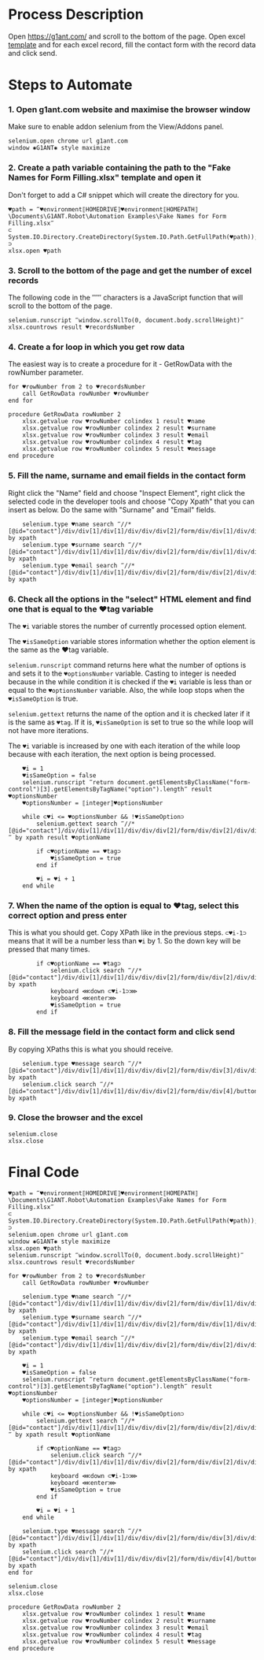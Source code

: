 # Process Description

Open https://g1ant.com/ and scroll to the bottom of the page. Open excel [template](Fake%20Names%20for%20Form%20Filling.xlsx) and for each excel record, fill the contact form with the record data and click send.

# Steps to Automate

### 1. Open g1ant.com website and maximise the browser window

Make sure to enable addon selenium from the View/Addons panel.

```G1ANT
selenium.open chrome url g1ant.com
window ✱G1ANT✱ style maximize
```

### 2. Create a path variable containing the path to the "Fake Names for Form Filling.xlsx" template and open it

Don't forget to add a C# snippet which will create the directory for you.

```G1ANT
♥path = ‴♥environment⟦HOMEDRIVE⟧♥environment⟦HOMEPATH⟧\Documents\G1ANT.Robot\Automation Examples\Fake Names for Form Filling.xlsx‴
⊂
System.IO.Directory.CreateDirectory(System.IO.Path.GetFullPath(♥path));
⊃
xlsx.open ♥path
```

### 3. Scroll to the bottom of the page and get the number of excel records

The following code in the ‴‴ characters is a JavaScript function that will scroll to the bottom of the page.

```G1ANT
selenium.runscript ‴window.scrollTo(0, document.body.scrollHeight)‴
xlsx.countrows result ♥recordsNumber
```

### 4. Create a for loop in which you get row data

The easiest way is to create a procedure for it - GetRowData with the rowNumber parameter.

```G1ANT
for ♥rowNumber from 2 to ♥recordsNumber
    call GetRowData rowNumber ♥rowNumber
end for

procedure GetRowData rowNumber 2
    xlsx.getvalue row ♥rowNumber colindex 1 result ♥name
    xlsx.getvalue row ♥rowNumber colindex 2 result ♥surname
    xlsx.getvalue row ♥rowNumber colindex 3 result ♥email
    xlsx.getvalue row ♥rowNumber colindex 4 result ♥tag
    xlsx.getvalue row ♥rowNumber colindex 5 result ♥message
end procedure
```

### 5. Fill the name, surname and email fields in the contact form

Right click the "Name" field and choose "Inspect Element", right click the selected code in the developer tools and choose "Copy Xpath" that you can insert as below. Do the same with "Surname" and "Email" fields.

```G1ANT
    selenium.type ♥name search ‴//*[@id="contact"]/div/div[1]/div[1]/div/div/div[2]/form/div/div[1]/div/div[1]/input‴ by xpath
    selenium.type ♥surname search ‴//*[@id="contact"]/div/div[1]/div[1]/div/div/div[2]/form/div/div[1]/div/div[2]/input‴ by xpath
    selenium.type ♥email search ‴//*[@id="contact"]/div/div[1]/div[1]/div/div/div[2]/form/div/div[2]/div/div[1]/input‴ by xpath
```

### 6. Check all the options in the "select" HTML element and find one that is equal to the ♥tag variable

The `♥i` variable stores the number of currently processed option element.

The `♥isSameOption` variable stores information whether the option element is the same as the ♥tag variable.

`selenium.runscript` command returns here what the number of options is and sets it to the `♥optionsNumber` variable. Casting to integer is needed because in the while condition it is checked if the `♥i` variable is less than or equal to the `♥optionsNumber` variable. Also, the while loop stops when the `♥isSameOption` is true.

`selenium.gettext` returns the name of the option and it is checked later if it is the same as `♥tag`. If it is, `♥isSameOption` is set to true so the while loop will not have more iterations.

The `♥i` variable is increased by one with each iteration of the while loop because with each iteration, the next option is being processed.

```G1ANT
    ♥i = 1
    ♥isSameOption = false
    selenium.runscript ‴return document.getElementsByClassName("form-control")[3].getElementsByTagName("option").length‴ result ♥optionsNumber
    ♥optionsNumber = ⟦integer⟧♥optionsNumber
    
    while ⊂♥i <= ♥optionsNumber && !♥isSameOption⊃
        selenium.gettext search ‴//*[@id="contact"]/div/div[1]/div[1]/div/div/div[2]/form/div/div[2]/div/div[2]/select/option[♥i]‴ by xpath result ♥optionName
        
        if ⊂♥optionName == ♥tag⊃
            ♥isSameOption = true
        end if
        
        ♥i = ♥i + 1
    end while
```

### 7. When the name of the option is equal to ♥tag, select this correct option and press enter

This is what you should get. Copy XPath like in the previous steps. `⊂♥i-1⊃` means that it will be a number less than `♥i` by 1. So the down key will be pressed that many times.

```G1ANT
        if ⊂♥optionName == ♥tag⊃
            selenium.click search ‴//*[@id="contact"]/div/div[1]/div[1]/div/div/div[2]/form/div/div[2]/div/div[2]/select‴ by xpath
            keyboard ⋘down ⊂♥i-1⊃⋙
            keyboard ⋘enter⋙
            ♥isSameOption = true
        end if
```

### 8. Fill the message field in the contact form and click send

By copying XPaths this is what you should receive.

```G1ANT
    selenium.type ♥message search ‴//*[@id="contact"]/div/div[1]/div[1]/div/div/div[2]/form/div/div[3]/div/div/textarea‴ by xpath
    selenium.click search ‴//*[@id="contact"]/div/div[1]/div[1]/div/div/div[2]/form/div/div[4]/button‴ by xpath
```

### 9. Close the browser and the excel

```G1ANT
selenium.close
xlsx.close
```

# Final Code

```G1ANT
♥path = ‴♥environment⟦HOMEDRIVE⟧♥environment⟦HOMEPATH⟧\Documents\G1ANT.Robot\Automation Examples\Fake Names for Form Filling.xlsx‴
⊂
System.IO.Directory.CreateDirectory(System.IO.Path.GetFullPath(♥path));
⊃
selenium.open chrome url g1ant.com
window ✱G1ANT✱ style maximize
xlsx.open ♥path
selenium.runscript ‴window.scrollTo(0, document.body.scrollHeight)‴
xlsx.countrows result ♥recordsNumber

for ♥rowNumber from 2 to ♥recordsNumber
    call GetRowData rowNumber ♥rowNumber
    
    selenium.type ♥name search ‴//*[@id="contact"]/div/div[1]/div[1]/div/div/div[2]/form/div/div[1]/div/div[1]/input‴ by xpath
    selenium.type ♥surname search ‴//*[@id="contact"]/div/div[1]/div[1]/div/div/div[2]/form/div/div[1]/div/div[2]/input‴ by xpath
    selenium.type ♥email search ‴//*[@id="contact"]/div/div[1]/div[1]/div/div/div[2]/form/div/div[2]/div/div[1]/input‴ by xpath
    
    ♥i = 1
    ♥isSameOption = false
    selenium.runscript ‴return document.getElementsByClassName("form-control")[3].getElementsByTagName("option").length‴ result ♥optionsNumber
    ♥optionsNumber = ⟦integer⟧♥optionsNumber
    
    while ⊂♥i <= ♥optionsNumber && !♥isSameOption⊃
        selenium.gettext search ‴//*[@id="contact"]/div/div[1]/div[1]/div/div/div[2]/form/div/div[2]/div/div[2]/select/option[♥i]‴ by xpath result ♥optionName
        
        if ⊂♥optionName == ♥tag⊃
            selenium.click search ‴//*[@id="contact"]/div/div[1]/div[1]/div/div/div[2]/form/div/div[2]/div/div[2]/select‴ by xpath
            keyboard ⋘down ⊂♥i-1⊃⋙
            keyboard ⋘enter⋙
            ♥isSameOption = true
        end if
        
        ♥i = ♥i + 1
    end while
    
    selenium.type ♥message search ‴//*[@id="contact"]/div/div[1]/div[1]/div/div/div[2]/form/div/div[3]/div/div/textarea‴ by xpath
    selenium.click search ‴//*[@id="contact"]/div/div[1]/div[1]/div/div/div[2]/form/div/div[4]/button‴ by xpath
end for

selenium.close
xlsx.close

procedure GetRowData rowNumber 2
    xlsx.getvalue row ♥rowNumber colindex 1 result ♥name
    xlsx.getvalue row ♥rowNumber colindex 2 result ♥surname
    xlsx.getvalue row ♥rowNumber colindex 3 result ♥email
    xlsx.getvalue row ♥rowNumber colindex 4 result ♥tag
    xlsx.getvalue row ♥rowNumber colindex 5 result ♥message
end procedure
```
